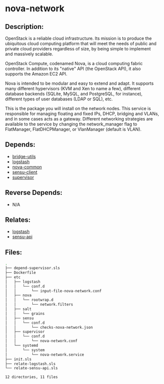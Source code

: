 # nova-network

## Description:

OpenStack is a reliable cloud infrastructure. Its mission is to produce the ubiquitous cloud computing platform that will meet the needs of public and private cloud providers regardless of size, by being simple to implement and massively scalable.

OpenStack Compute, codenamed Nova, is a cloud computing fabric controller. In addition to its "native" API (the OpenStack API), it also supports the Amazon EC2 API.

Nova is intended to be modular and easy to extend and adapt. It supports many different hypervisors (KVM and Xen to name a few), different database backends (SQLite, MySQL, and PostgreSQL, for instance), different types of user databases (LDAP or SQL), etc.

This is the package you will install on the network nodes. This service is responsible for managing floating and fixed IPs, DHCP, bridging and VLANs, and in some cases acts as a gateway. Different networking strategies are available to the service by changing the network_manager flag to FlatManager, FlatDHCPManager, or VlanManager (default is VLAN).

## Depends:

  -  [bridge-utils](/salt/bridge-utils)
  -  [logstash](/salt/logstash)
  -  [nova-common](/salt/nova-common)
  -  [sensu-client](/salt/sensu-client)
  -  [supervisor](/salt/supervisor)

## Reverse Depends:

  -  N/A

## Relates:

  -  [logstash](/salt/logstash)
  -  [sensu-api](/salt/sensu-api)

## Files:

```bash
.
├── depend-supervisor.sls
├── Dockerfile
├── etc
│   ├── logstash
│   │   └── conf.d
│   │       └── input-file-nova-network.conf
│   ├── nova
│   │   └── rootwrap.d
│   │       └── network.filters
│   ├── salt
│   │   └── grains
│   ├── sensu
│   │   └── conf.d
│   │       └── checks-nova-network.json
│   ├── supervisor
│   │   └── conf.d
│   │       └── nova-network.conf
│   └── systemd
│       └── system
│           └── nova-network.service
├── init.sls
├── relate-logstash.sls
└── relate-sensu-api.sls

12 directories, 11 files
```
